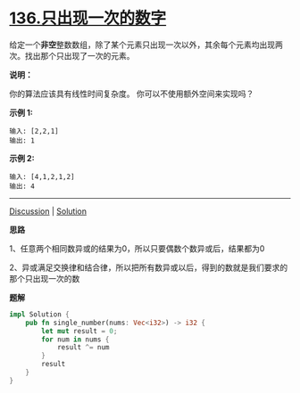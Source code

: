 # [136.只出现一次的数字](https://leetcode-cn.com/problems/single-number/description/)

给定一个**非空**整数数组，除了某个元素只出现一次以外，其余每个元素均出现两次。找出那个只出现了一次的元素。

**说明：**

你的算法应该具有线性时间复杂度。 你可以不使用额外空间来实现吗？

**示例 1:**

```
输入: [2,2,1]
输出: 1
```

**示例 2:**

```
输入: [4,1,2,1,2]
输出: 4
```

------

[Discussion](https://leetcode-cn.com/problems/single-number/comments/) | [Solution](https://leetcode-cn.com/problems/single-number/solution/)

**思路**

1、任意两个相同数异或的结果为0，所以只要偶数个数异或后，结果都为0

2、异或满足交换律和结合律，所以把所有数异或以后，得到的数就是我们要求的那个只出现一次的数

**题解**

```rust
impl Solution {
    pub fn single_number(nums: Vec<i32>) -> i32 {
        let mut result = 0;
        for num in nums {
            result ^= num
        }
        result
    }
}
```


